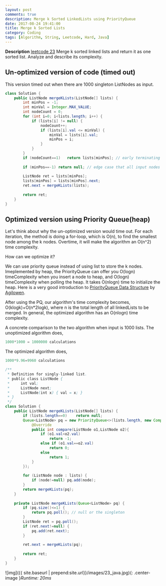 ```yaml
---
layout: post
comments: true
description: Merge k Sorted LinkedLists using PriorityQueue
date: 2017-08-24 19:41:00
title: Merge k Sorted Lists
category: Coding
tags: [Algorithm, String, Leetcode, Hard, Java]
---
```


**Description**
[leetcode 23](https://leetcode.com/problems/merge-k-sorted-lists/description/)
Merge k sorted linked lists and return it as one sorted list. Analyze and describe its complexity.

## Un-optimized version of code (timed out)
This version timed out when there are 1000 singleton ListNodes as input.

```java
class Solution {
    public ListNode mergeKLists(ListNode[] lists) {
        int minPos = -1;
        int minVal = Integer.MAX_VALUE;
        int nodeCount = 0;
        for (int i=0; i<lists.length; i++) {
            if (lists[i] != null) {
                nodeCount++;
                if (lists[i].val <= minVal) {
                    minVal = lists[i].val;
                    minPos = i;
                }
            }
        }
        if (nodeCount==1)   return lists[minPos]; // early terminating
        
        if (minPos==-1) return null; // edge case that all input nodes are null
        
        ListNode ret = lists[minPos];
        lists[minPos] = lists[minPos].next;
        ret.next = mergeKLists(lists);
        
        return ret;
    }
}

```

## Optimized version using Priority Queue(heap)
Let's think about why the un-optimized version would time out.
For each iteration, the method is doing a for-loop, which is O(n), to find the smallest node among the k nodes.
Overtime, it will make the algorithm an O(n^2) time complexity.

How can we optimize it?

We can use priority queue instead of using list to store the k nodes.
Imeplemented by heap, the PriorityQueue can offer you O(logn) timeComplexity when you insert a node to heap, and
O(logn) timeComplexity when polling the heap. It takes O(nlogn) time to initialize the heap.
Here is a very good introduction to [PriorityQueue Data Structure](https://www.youtube.com/watch?v=Uxo7UiMco58) by [Agilowen](https://www.youtube.com/channel/UCib5FDvXcF4MtzFPm_Rl0yw).

After using the PQ, our algorithm's time complexity becomes,
O(klogk)+O(n*2logk), where n is the total length of all linkedLists to be merged.
In general, the optimized algorithm has an O(nlogn) time complexity.

A concrete comparison to the two algorithm when input is 1000 lists.
The unoptimized algorithm does,
```java
1000*1000 = 1000000 calculations
```
The optimized algorithm does,
```java
1000*9.96=9960 calculations
```

```java
/**
 * Definition for singly-linked list.
 * public class ListNode {
 *     int val;
 *     ListNode next;
 *     ListNode(int x) { val = x; }
 * }
 */
class Solution {
    public ListNode mergeKLists(ListNode[] lists) {
        if (lists.length==0)    return null;
        Queue<ListNode> pq = new PriorityQueue<>(lists.length, new Comparator<ListNode>(){
            @Override
            public int compare(ListNode o1,ListNode o2){
                if (o1.val<o2.val)
                    return -1;
                else if (o1.val==o2.val)
                    return 0;
                else 
                    return 1;
            }
        });
        
        for (ListNode node : lists) {
            if (node!=null) pq.add(node);
        }
        return mergeKLists(pq);
    }
    
    private ListNode mergeKLists(Queue<ListNode> pq) {
        if (pq.size()<=1) {
            return pq.poll(); // null or the singleton
        }
        ListNode ret = pq.poll();
        if (ret.next!=null) {
            pq.add(ret.next);
        }
        
        ret.next = mergeKLists(pq);
        
        return ret;
    }
}
```

![img]({{ site.baseurl | prepend:site.url}}/images/23_java.jpg){: .center-image }*Runtime: 20ms*

